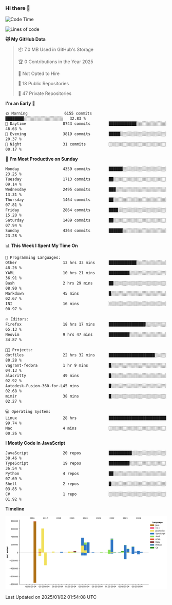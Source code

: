 ### Hi there 👋

<!--
**Clumsy-Coder/Clumsy-Coder** is a ✨ _special_ ✨ repository because its `README.md` (this file) appears on your GitHub profile.

Here are some ideas to get you started:

- 🔭 I’m currently working on ...
- 🌱 I’m currently learning ...
- 👯 I’m looking to collaborate on ...
- 🤔 I’m looking for help with ...
- 💬 Ask me about ...
- 📫 How to reach me: ...
- 😄 Pronouns: ...
- ⚡ Fun fact: ...
-->

<!-- anmol098/waka-readme-stats -->
<!--START_SECTION:waka-->
![Code Time](http://img.shields.io/badge/Code%20Time-1%2C089%20hrs%2022%20mins-blue)

![Lines of code](https://img.shields.io/badge/From%20Hello%20World%20I%27ve%20Written-3.5%20million%20lines%20of%20code-blue)

**🐱 My GitHub Data** 

> 📦 7.0 MB Used in GitHub's Storage 
 > 
> 🏆 0 Contributions in the Year 2025
 > 
> 🚫 Not Opted to Hire
 > 
> 📜 18 Public Repositories 
 > 
> 🔑 47 Private Repositories 
 > 
**I'm an Early 🐤** 

```text
🌞 Morning                6155 commits        ████████░░░░░░░░░░░░░░░░░   32.83 % 
🌆 Daytime                8743 commits        ████████████░░░░░░░░░░░░░   46.63 % 
🌃 Evening                3819 commits        █████░░░░░░░░░░░░░░░░░░░░   20.37 % 
🌙 Night                  31 commits          ░░░░░░░░░░░░░░░░░░░░░░░░░   00.17 % 
```
📅 **I'm Most Productive on Sunday** 

```text
Monday                   4359 commits        ██████░░░░░░░░░░░░░░░░░░░   23.25 % 
Tuesday                  1713 commits        ██░░░░░░░░░░░░░░░░░░░░░░░   09.14 % 
Wednesday                2495 commits        ███░░░░░░░░░░░░░░░░░░░░░░   13.31 % 
Thursday                 1464 commits        ██░░░░░░░░░░░░░░░░░░░░░░░   07.81 % 
Friday                   2864 commits        ████░░░░░░░░░░░░░░░░░░░░░   15.28 % 
Saturday                 1489 commits        ██░░░░░░░░░░░░░░░░░░░░░░░   07.94 % 
Sunday                   4364 commits        ██████░░░░░░░░░░░░░░░░░░░   23.28 % 
```


📊 **This Week I Spent My Time On** 

```text
💬 Programming Languages: 
Other                    13 hrs 33 mins      ████████████░░░░░░░░░░░░░   48.26 % 
YAML                     10 hrs 21 mins      █████████░░░░░░░░░░░░░░░░   36.91 % 
Bash                     2 hrs 29 mins       ██░░░░░░░░░░░░░░░░░░░░░░░   08.90 % 
Markdown                 45 mins             █░░░░░░░░░░░░░░░░░░░░░░░░   02.67 % 
INI                      16 mins             ░░░░░░░░░░░░░░░░░░░░░░░░░   00.97 % 

🔥 Editors: 
Firefox                  18 hrs 17 mins      ████████████████░░░░░░░░░   65.13 % 
Neovim                   9 hrs 47 mins       █████████░░░░░░░░░░░░░░░░   34.87 % 

🐱‍💻 Projects: 
dotfiles                 22 hrs 32 mins      ████████████████████░░░░░   80.28 % 
vagrant-fedora           1 hr 9 mins         █░░░░░░░░░░░░░░░░░░░░░░░░   04.13 % 
alacritty                49 mins             █░░░░░░░░░░░░░░░░░░░░░░░░   02.92 % 
Autodesk-Fusion-360-for-L45 mins             █░░░░░░░░░░░░░░░░░░░░░░░░   02.68 % 
mimir                    38 mins             █░░░░░░░░░░░░░░░░░░░░░░░░   02.27 % 

💻 Operating System: 
Linux                    28 hrs              █████████████████████████   99.74 % 
Mac                      4 mins              ░░░░░░░░░░░░░░░░░░░░░░░░░   00.26 % 
```

**I Mostly Code in JavaScript** 

```text
JavaScript               20 repos            ██████████░░░░░░░░░░░░░░░   38.46 % 
TypeScript               19 repos            █████████░░░░░░░░░░░░░░░░   36.54 % 
Python                   4 repos             ██░░░░░░░░░░░░░░░░░░░░░░░   07.69 % 
Shell                    2 repos             █░░░░░░░░░░░░░░░░░░░░░░░░   03.85 % 
C#                       1 repo              ░░░░░░░░░░░░░░░░░░░░░░░░░   01.92 % 
```



**Timeline**

![Lines of Code chart](https://raw.githubusercontent.com/Clumsy-Coder/Clumsy-Coder/main/assets/bar_graph.png)


 Last Updated on 2025/01/02 01:54:08 UTC
<!--END_SECTION:waka-->
